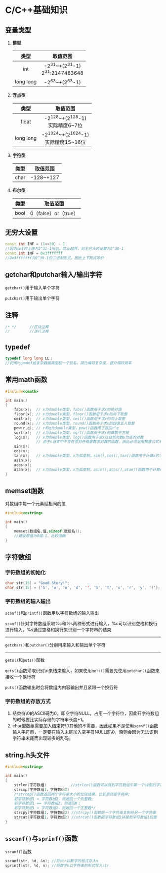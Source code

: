 # C/C++基础知识

## 变量类型

1. **整型**

   |   类型    |                           取值范围                           |
   | :-------: | :----------------------------------------------------------: |
   |    int    | -2<sup>31</sup>~+(2<sup>31</sup>-1)<br>2<sup>31</sup>:2147483648</br> |
   | long long |             -2<sup>63</sup>~+(2<sup>63</sup>-1)              |

2. **浮点型**

   |   类型    |                          取值范围                           |
   | :-------: | :---------------------------------------------------------: |
   |   float   |   -2<sup>128</sup>~+(2<sup>128</sup>-1)<br>实际精度6~7位    |
   | long long | -2<sup>1024</sup>~+(2<sup>1024</sup>-1)<br/>实际精度15~16位 |

3. **字符型**

   | 类型 | 取值范围  |
   | :--: | :-------: |
   | char | -128~+127 |

4. **布尔型**

   | 类型 |       取值范围       |
   | :--: | :------------------: |
   | bool | 0（false）or（true） |

## 无穷大设置

```c++
const int INF = (1<<30) - 1
//因为int的上限为2^31-1所以，防止越界，对无穷大的设置为2^30-1
const int INF = 0x3fffffff
//Ox3fffffff为2^30-1的二进制形式，因此上下两式等价
```

## getchar和putchar输入/输出字符

`getchar()`用于输入单个字符

`putchar()`用于输出单个字符

## 注释

```c++
/* */      //区块注释
//         //逐行注释
```

## typedef

```c++
typedef long long LL；
//利用typedef给复杂数据类型起一个别名，简化编码复杂度，提升编码效率
```

## 常用math函数

```c++
#include<cmath>

int main()
{
    fabs(x);  // x为double类型，fabs()函数用于求x的绝对值
    floor(x); // x为double类型，floor()函数用于求x的向下取整
    ceil(x);  // x为double类型，ceil()函数用于求x的向上取整
    round(x); // x为double类型，round()函数用于求x的四舍五入取整
    pow(r,q); // r和q为double类型，pow()函数用于返回r^q
    sqrt(x);  // x为double类型，sqrt()函数用于求x的算数平方根
    log(x);   // x为double类型，log()函数用于求x以自然对数e为底的对数
              // 由于c语言中不存在求对任意底数求对数的函数，因此必须采用换底公式来求得
    sin(x);
    cos(x);
    tan(x);   // x为double类型，x为弧度制，sin(),cos(),tan()函数用于计算x的三角函数
    asin(x);
    acos(x);
    atan(x);  // x为double类型，x为弧度制，asin(),acos(),atan()函数用于计算x的反三角函数
}
```

## memset函数

对数组中每一个元素赋相同的值

```c++
#include<cstring>

int main()
{
	memset(数组名,值,sizeof(数组名));    
    //建议赋值为0或-1，比较准确
}
```

## 字符数组

### 字符数组的初始化

```c++
char str[15] = "Good Story!";
char str[15] = {'G', 'o', 'o', 'd', '', 'S', 't', 'o', 'r', 'y', '!'};
```

### 字符数组的输入输出

`scanf()`和`printf()`函数用以字符数组的输入输出

`scanf()`针对字符数组采取%c和%s两种形式进行输入，%c可以识别空格和换行进行输入，%s通过空格和换行来识别一个字符串的结束

-------

`getchar()`和`putchar()`分别用来输入和输出单个字符

--------

`gets()`和`puts()`函数

`gets()`函数采取识别\n来结束输入，如果使用`gets()`需要先使用`getchar()`函数来接收一个换行符

`puts()`函数输出时会将数组内内容输出并且紧跟一个换行符

### 字符数组的存放方式

1. 结束符\0的ASCII码为0，即空字符NULL，占用一个字符位，因此开字符数组的时候要比实际存储的字符串长度+1。
2. char型数组需要加入结束符\0其他的不需要，因此如果不是使用`scanf()`函数输入字符串，一定要在输入末尾加入空字符NULL即\0，否则会因为无法识别字符串末尾而出现较多的乱码。

## string.h头文件

```c++
#include<cstring>

int main()
{
    strlen(字符数组)           //strlen()函数可以得到字符数组中第一个\0前的字符的个数
    strcmp(字符数组1，字符数组2)  
    /*strcmp()函数返回两个字符串大小的比较结果，比较原则是字典序;
    若字符数组1 < 字符数组2，则返回一个负整数;
    若字符数组1 == 字符数组2，则返回0；
    若字符数组1 > 字符数组2，则返回一个正整数*/
    strcpy(字符数组1，字符数组2) //strcpy()函数把一个字符串复制给另一个字符串
    strcat(字符数组1，字符数组2) //strcat()函数把字符数组2拼接到字符数组1后面
}
```

## `sscanf()`与`sprinf()`函数

`sscanf()`函数

```c++
sscanf(str, %d, &n); //将str以数字的格式存入n
sprintf(str, %d, n); //将数字n以字符串的形式写入str
```





